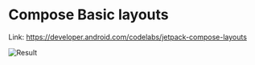 # Compose Basic layouts
Link: https://developer.android.com/codelabs/jetpack-compose-layouts

![Result](result/result.gif)
